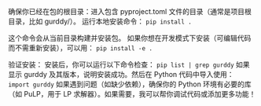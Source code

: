 确保你已经在包的根目录：进入包含 pyproject.toml 文件的目录（通常是项目根目录，比如 gurddy/）。
运行本地安装命令：
`pip install .`

这个命令会从当前目录构建并安装包。
如果你想在开发模式下安装（可编辑代码而不需重新安装），可以用：
`pip install -e .`

验证安装：
安装后，你可以运行以下命令检查：
`pip list | grep gurddy`
如果显示 gurddy 及其版本，说明安装成功。然后在 Python 代码中导入使用：
`import gurddy`
如果遇到问题（如缺少依赖），确保你的 Python 环境有必要的库（如 PuLP，用于 LP 求解器）。如果需要，我可以帮你调试代码或添加更多功能！